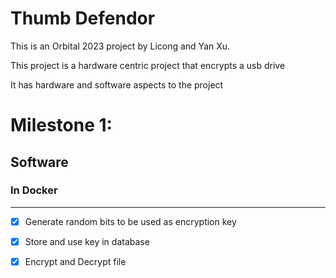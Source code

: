 # Thumb Defendor

This is an Orbital 2023 project by Licong and Yan Xu.

This project is a hardware centric project that encrypts a usb drive

It has hardware and software aspects to the project


<h1>Milestone 1:</h1>

<h2>Software</h2>

<h3>In Docker</h3>

----------

 - [X] Generate random bits to be used as encryption key
 - [X] Store and use key in database
 - [X] Encrypt and Decrypt file 

